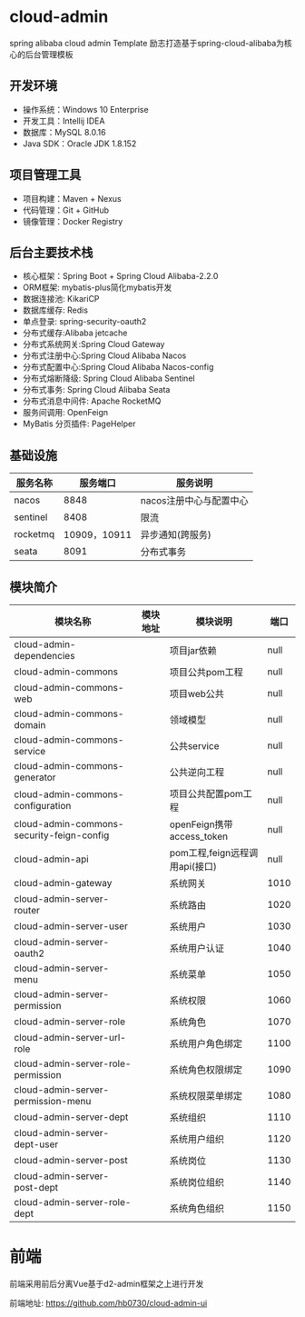 # cloud-admin
spring alibaba cloud admin Template
励志打造基于spring-cloud-alibaba为核心的后台管理模板
## 开发环境
* 操作系统：Windows 10 Enterprise
* 开发工具：Intellij IDEA
* 数据库：MySQL 8.0.16
* Java SDK：Oracle JDK 1.8.152
## 项目管理工具
* 项目构建：Maven + Nexus
* 代码管理：Git + GitHub
* 镜像管理：Docker Registry
## 后台主要技术栈
* 核心框架：Spring Boot + Spring Cloud Alibaba-2.2.0
* ORM框架: mybatis-plus简化mybatis开发
* 数据连接池: KikariCP
* 数据库缓存: Redis
* 单点登录: spring-security-oauth2
* 分布式缓存:Alibaba jetcache
* 分布式系统网关:Spring Cloud Gateway
* 分布式注册中心:Spring Cloud Alibaba Nacos
* 分布式配置中心:Spring Cloud Alibaba Nacos-config
* 分布式熔断降级: Spring Cloud Alibaba Sentinel
* 分布式事务: Spring Cloud Alibaba Seata
* 分布式消息中间件: Apache RocketMQ
* 服务间调用: OpenFeign
* MyBatis 分页插件: PageHelper
## 基础设施

|  服务名称   | 服务端口  | 服务说明  |
|----|----|----|
|nacos|8848|nacos注册中心与配置中心|
|sentinel|8408|限流|
|rocketmq|10909，10911|异步通知(跨服务)|
|seata|8091|分布式事务|
## 模块简介
|模块名称|模块地址|模块说明|端口|
|----|----|----|----|
|cloud-admin-dependencies| |项目jar依赖|null|
|cloud-admin-commons| |项目公共pom工程|null|
|cloud-admin-commons-web| |项目web公共|null|
|cloud-admin-commons-domain| |领域模型|null|
|cloud-admin-commons-service| |公共service|null|
|cloud-admin-commons-generator| |公共逆向工程|null |
|cloud-admin-commons-configuration| |项目公共配置pom工程|null|
|cloud-admin-commons-security-feign-config| |openFeign携带access_token|null|
|cloud-admin-api| |pom工程,feign远程调用api(接口)|null|
|cloud-admin-gateway| |系统网关|1010|
|cloud-admin-server-router| |系统路由|1020|
|cloud-admin-server-user| | 系统用户|1030|
|cloud-admin-server-oauth2| |系统用户认证|1040|
|cloud-admin-server-menu| | 系统菜单|1050|
|cloud-admin-server-permission| |系统权限|1060|
|cloud-admin-server-role| |系统角色|1070|
|cloud-admin-server-url-role| |系统用户角色绑定|1100|
|cloud-admin-server-role-permission| |系统角色权限绑定|1090|
|cloud-admin-server-permission-menu| |系统权限菜单绑定|1080|
|cloud-admin-server-dept| |系统组织|1110|
|cloud-admin-server-dept-user| |系统用户组织|1120|
|cloud-admin-server-post| |系统岗位|1130|
|cloud-admin-server-post-dept| |系统岗位组织|1140|
|cloud-admin-server-role-dept| |系统角色组织|1150|

# 前端
前端采用前后分离Vue基于d2-admin框架之上进行开发

前端地址: <https://github.com/hb0730/cloud-admin-ui>
